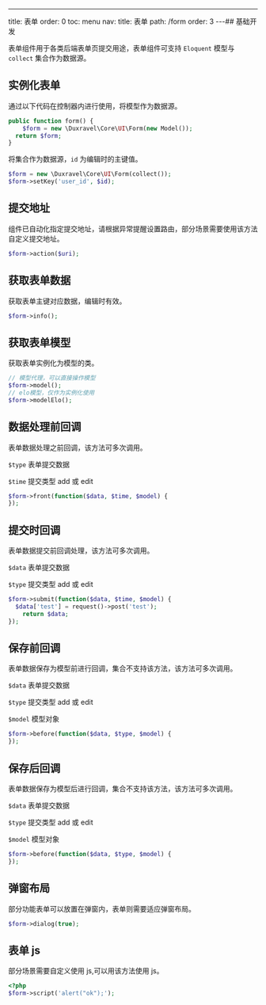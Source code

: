 ---
title: 表单
order: 0
toc: menu
nav:
  title: 表单
  path: /form
  order: 3
---## 基础开发

表单组件用于各类后端表单页提交用途，表单组件可支持 `Eloquent` 模型与 `collect` 集合作为数据源。

## 实例化表单

通过以下代码在控制器内进行使用，将模型作为数据源。

```php
public function form() {
	$form = new \Duxravel\Core\UI\Form(new Model());
  return $form;
}
```

将集合作为数据源，`id` 为编辑时的主键值。

```php
$form = new \Duxravel\Core\UI\Form(collect());
$form->setKey('user_id', $id);
```

## 提交地址

组件已自动化指定提交地址，请根据异常提醒设置路由，部分场景需要使用该方法自定义提交地址。

```php
$form->action($uri);
```

## 获取表单数据

获取表单主键对应数据，编辑时有效。

```php
$form->info();
```

## 获取表单模型

获取表单实例化为模型的类。

```php
// 模型代理，可以直接操作模型
$form->model();
// elo模型，仅作为实例化使用
$form->modelElo();
```

## 数据处理前回调

表单数据处理之前回调，该方法可多次调用。

`$type` 表单提交数据

`$time` 提交类型 add 或 edit

```php
$form->front(function($data, $time, $model) {
});
```

## 提交时回调

表单数据提交前回调处理，该方法可多次调用。

`$data` 表单提交数据

`$type` 提交类型 add 或 edit

```php
$form->submit(function($data, $time, $model) {
  $data['test'] = request()->post('test');
    return $data;
});
```

## 保存前回调

表单数据保存为模型前进行回调，集合不支持该方法，该方法可多次调用。

`$data` 表单提交数据

`$type` 提交类型 add 或 edit

`$model` 模型对象

```php
$form->before(function($data, $type, $model) {
});
```

## 保存后回调

表单数据保存为模型后进行回调，集合不支持该方法，该方法可多次调用。

`$data` 表单提交数据

`$type` 提交类型 add 或 edit

`$model` 模型对象

```php
$form->before(function($data, $type, $model) {
});
```

## 弹窗布局

部分功能表单可以放置在弹窗内，表单则需要适应弹窗布局。

```php
$form->dialog(true);
```

## 表单 js

部分场景需要自定义使用 js,可以用该方法使用 js。

```php
<?php
$form->script('alert("ok");');
```
